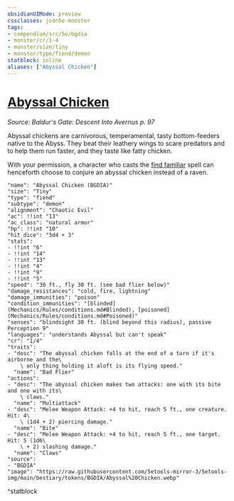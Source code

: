 ```yaml
---
obsidianUIMode: preview
cssclasses: json5e-monster
tags:
- compendium/src/5e/bgdia
- monster/cr/1-4
- monster/size/tiny
- monster/type/fiend/demon
statblock: inline
aliases: ["Abyssal Chicken"]
---
```

# [Abyssal Chicken](Mechanics\bestiary\fiend/abyssal-chicken-bgdia.md)
*Source: Baldur's Gate: Descent Into Avernus p. 97*  

Abyssal chickens are carnivorous, temperamental, tasty bottom-feeders native to the Abyss. They beat their leathery wings to scare predators and to help them run faster, and they taste like fatty chicken.

With your permission, a character who casts the [find familiar](Mechanics/spells/find-familiar.md) spell can henceforth choose to conjure an abyssal chicken instead of a raven.

```statblock
"name": "Abyssal Chicken (BGDIA)"
"size": "Tiny"
"type": "fiend"
"subtype": "demon"
"alignment": "Chaotic Evil"
"ac": !!int "13"
"ac_class": "natural armor"
"hp": !!int "10"
"hit_dice": "3d4 + 3"
"stats":
- !!int "6"
- !!int "14"
- !!int "13"
- !!int "4"
- !!int "9"
- !!int "5"
"speed": "30 ft., fly 30 ft. (see bad flier below)"
"damage_resistances": "cold, fire, lightning"
"damage_immunities": "poison"
"condition_immunities": "[blinded](Mechanics/Rules/conditions.md#Blinded), [poisoned](Mechanics/Rules/conditions.md#Poisoned)"
"senses": "blindsight 30 ft. (blind beyond this radius), passive Perception 9"
"languages": "understands Abyssal but can't speak"
"cr": "1/4"
"traits":
- "desc": "The abyssal chicken falls at the end of a turn if it's airborne and the\
    \ only thing holding it aloft is its flying speed."
  "name": "Bad Flier"
"actions":
- "desc": "The abyssal chicken makes two attacks: one with its bite and one with its\
    \ claws."
  "name": "Multiattack"
- "desc": "Melee Weapon Attack: +4 to hit, reach 5 ft., one creature. Hit: 4\
    \ (1d4 + 2) piercing damage."
  "name": "Bite"
- "desc": "Melee Weapon Attack: +4 to hit, reach 5 ft., one target. Hit: 5 (1d6\
    \ + 2) slashing damage."
  "name": "Claws"
"source":
- "BGDIA"
"image": "https://raw.githubusercontent.com/5etools-mirror-3/5etools-img/main/bestiary/tokens/BGDIA/Abyssal%20Chicken.webp"
```
^statblock